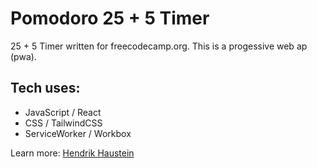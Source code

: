 # Pomodoro 25 + 5 Timer

25 + 5 Timer written for freecodecamp.org. This is a progessive web ap (pwa).

## Tech uses:

* JavaScript / React
* CSS / TailwindCSS
* ServiceWorker / Workbox

Learn more: [Hendrik Haustein](https://haustein.in)
